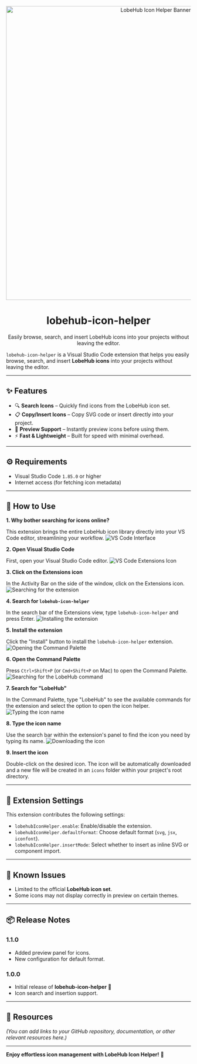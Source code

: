 <div align="center">
  <img src="./images/banner.png" alt="LobeHub Icon Helper Banner" width="800">
  <h1>lobehub-icon-helper</h1>
  <p>Easily browse, search, and insert LobeHub icons into your projects without leaving the editor.</p>
</div>

`lobehub-icon-helper` is a Visual Studio Code extension that helps you easily browse, search, and insert **LobeHub icons** into your projects without leaving the editor.

---

## ✨ Features

- 🔍 **Search Icons** – Quickly find icons from the LobeHub icon set.
- 📋 **Copy/Insert Icons** – Copy SVG code or insert directly into your project.
- 🎨 **Preview Support** – Instantly preview icons before using them.
- ⚡ **Fast & Lightweight** – Built for speed with minimal overhead.

---

## ⚙️ Requirements

- Visual Studio Code `1.85.0` or higher
- Internet access (for fetching icon metadata)

---

## 🚀 How to Use

**1. Why bother searching for icons online?**

This extension brings the entire LobeHub icon library directly into your VS Code editor, streamlining your workflow.
![VS Code Interface](./images/2.png)

**2. Open Visual Studio Code**

First, open your Visual Studio Code editor.
![VS Code Extensions Icon](./images/3.png)

**3. Click on the Extensions icon**

In the Activity Bar on the side of the window, click on the Extensions icon.
![Searching for the extension](./images/4.png)

**4. Search for `lobehub-icon-helper`**

In the search bar of the Extensions view, type `lobehub-icon-helper` and press Enter.
![Installing the extension](./images/5.png)

**5. Install the extension**

Click the "Install" button to install the `lobehub-icon-helper` extension.
![Opening the Command Palette](./images/6.png)

**6. Open the Command Palette**

Press `Ctrl+Shift+P` (or `Cmd+Shift+P` on Mac) to open the Command Palette.
![Searching for the LobeHub command](./images/7.png)

**7. Search for "LobeHub"**

In the Command Palette, type "LobeHub" to see the available commands for the extension and select the option to open the icon helper.
![Typing the icon name](./images/8.png)

**8. Type the icon name**

Use the search bar within the extension's panel to find the icon you need by typing its name.
![Downloading the icon](./images/9.png)

**9. Insert the icon**

Double-click on the desired icon. The icon will be automatically downloaded and a new file will be created in an `icons` folder within your project's root directory.

---

## 🔧 Extension Settings

This extension contributes the following settings:

- `lobehubIconHelper.enable`: Enable/disable the extension.
- `lobehubIconHelper.defaultFormat`: Choose default format (`svg`, `jsx`, `iconfont`).
- `lobehubIconHelper.insertMode`: Select whether to insert as inline SVG or component import.

---

## 🐞 Known Issues

- Limited to the official **LobeHub icon set**.
- Some icons may not display correctly in preview on certain themes.

---

## 📦 Release Notes

### 1.1.0

- Added preview panel for icons.
- New configuration for default format.

### 1.0.0

- Initial release of **lobehub-icon-helper** 🎉
- Icon search and insertion support.

---

## 📖 Resources

*(You can add links to your GitHub repository, documentation, or other relevant resources here.)*

---

**Enjoy effortless icon management with LobeHub Icon Helper!** 🎨

